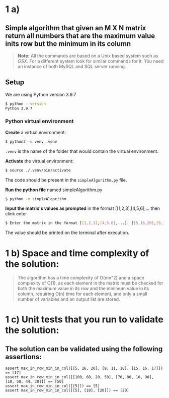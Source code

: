 # 1 a)

## Simple algorithm that given an M X N matrix return all numbers that are the maximum value inits row but the minimum in its column

> **Note:** All the commands are based on a Unix based system such as _OSX_.
> For a different system look for similar commands for it.
> You need an instance of both MySQL and SQL server running.

## Setup

We are using Python version 3.9.7

```bash
$ python --version
Python 3.9.7
```

### Python virtual environment

**Create** a virtual environment:

```bash
$ python3 -m venv .venv
```

`.venv` is the name of the folder that would contain the virtual environment.

**Activate** the virtual environment:

```bash
$ source ./.venv/bin/activate
```

The code should be present in the `simpleAlgorithm.py` file.

**Run the python file** named simpleAlgorithm.py

```bash
$ python -m simpleAlgorithm
```

**Input the matrix's values as prompted** in the format [[1,2,3],[4,5,6],... then clink enter

```bash
$ Enter the matrix in the format [[1,2,3],[4,5,6],...]: [[5,16,20],[9,11,18],[15,16,17]]
```

The value should be printed on the terminal after execution.

# 1 b) Space and time complexity of the solution:

> The algorithm has a time complexity of O(mn^2) and a space complexity of O(1), as each element in the matrix must be checked for both the maximum value in its row and the minimum value in its column, requiring O(n) time for each element, and only a small number of variables and an output list are stored.

# 1 c) Unit tests that you run to validate the solution:
## The solution can be validated using the following assertions:

```
assert max_in_row_min_in_col([[5, 16, 20], [9, 11, 18], [15, 16, 17]]) == [17]
assert max_in_row_min_in_col([[100, 60, 20, 50], [70, 80, 10, 90], [10, 50, 44, 30]]) == [50]
assert max_in_row_min_in_col([[5]]) == [5]
assert max_in_row_min_in_col([[5], [10], [20]]) == [20]
```